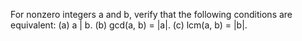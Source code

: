 For nonzero integers a and b, verify that the following conditions are equivalent:
(a) a | b.
(b) gcd(a, b) = |a|.
(c) lcm(a, b) = |b|.
